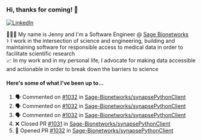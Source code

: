 ### Hi, thanks for coming! 👋
[![LinkedIn](https://img.shields.io/badge/-Jenny_V._Medina-0A66C2?style=flat-square?&logo=LinkedIn&logoColor=white)](https://www.linkedin.com/in/jenny-v-medina-a53a0332/)

👩🏻‍💻 My name is Jenny and I'm a Software Engineer @ [Sage Bionetworks](https://sagebionetworks.org/)\
⚕️ I work in the intersection of science and engineering, building and maintaining software for responsible access to medical data in order to facilitate scientific research\
📈 In my work and in my personal life, I advocate for making data accessible and actionable in order to break down the barriers to science

#### Here's some of what I've been up to...

<!--START_SECTION:activity-->
1. 🗣 Commented on [#1032](https://github.com/Sage-Bionetworks/synapsePythonClient/pull/1032#issuecomment-1868136601) in [Sage-Bionetworks/synapsePythonClient](https://github.com/Sage-Bionetworks/synapsePythonClient)
2. 🗣 Commented on [#1032](https://github.com/Sage-Bionetworks/synapsePythonClient/pull/1032#issuecomment-1868121307) in [Sage-Bionetworks/synapsePythonClient](https://github.com/Sage-Bionetworks/synapsePythonClient)
3. 🗣 Commented on [#1032](https://github.com/Sage-Bionetworks/synapsePythonClient/pull/1032#issuecomment-1868115131) in [Sage-Bionetworks/synapsePythonClient](https://github.com/Sage-Bionetworks/synapsePythonClient)
4. ❌ Closed PR [#1031](https://github.com/Sage-Bionetworks/synapsePythonClient/pull/1031) in [Sage-Bionetworks/synapsePythonClient](https://github.com/Sage-Bionetworks/synapsePythonClient)
5. 💪 Opened PR [#1032](https://github.com/Sage-Bionetworks/synapsePythonClient/pull/1032) in [Sage-Bionetworks/synapsePythonClient](https://github.com/Sage-Bionetworks/synapsePythonClient)
<!--END_SECTION:activity-->
